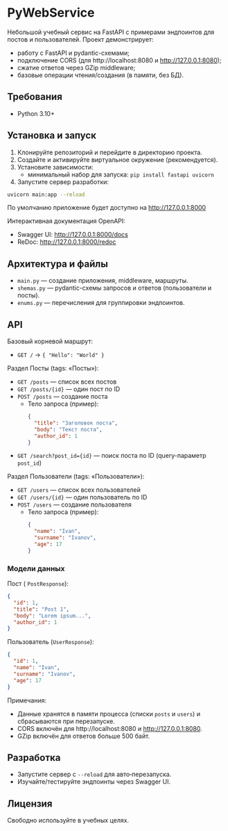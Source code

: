 # PyWebService

Небольшой учебный сервис на FastAPI с примерами эндпоинтов для постов и пользователей. Проект демонстрирует:
- работу с FastAPI и pydantic-схемами;
- подключение CORS (для http://localhost:8080 и http://127.0.0.1:8080);
- сжатие ответов через GZip middleware;
- базовые операции чтения/создания (в памяти, без БД).

## Требования
- Python 3.10+

## Установка и запуск
1. Клонируйте репозиторий и перейдите в директорию проекта.
2. Создайте и активируйте виртуальное окружение (рекомендуется).
3. Установите зависимости:
   - минимальный набор для запуска: `pip install fastapi uvicorn`
4. Запустите сервер разработки:

```bash
uvicorn main:app --reload
```

По умолчанию приложение будет доступно на http://127.0.0.1:8000

Интерактивная документация OpenAPI:
- Swagger UI: http://127.0.0.1:8000/docs
- ReDoc: http://127.0.0.1:8000/redoc

## Архитектура и файлы
- `main.py` — создание приложения, middleware, маршруты.
- `shemas.py` — pydantic-схемы запросов и ответов (пользователи и посты).
- `enums.py` — перечисления для группировки эндпоинтов.

## API
Базовый корневой маршрут:
- `GET /` → `{ "Hello": "World" }`

Раздел Посты (tags: «Посты»):
- `GET /posts` — список всех постов
- `GET /posts/{id}` — один пост по ID
- `POST /posts` — создание поста
  - Тело запроса (пример):
    ```json
    {
      "title": "Заголовок поста",
      "body": "Текст поста",
      "author_id": 1
    }
    ```
- `GET /search?post_id={id}` — поиск поста по ID (query-параметр `post_id`)

Раздел Пользователи (tags: «Пользователи»):
- `GET /users` — список всех пользователей
- `GET /users/{id}` — один пользователь по ID
- `POST /users` — создание пользователя
  - Тело запроса (пример):
    ```json
    {
      "name": "Ivan",
      "surname": "Ivanov",
      "age": 17
    }
    ```

### Модели данных
Пост (
`PostResponse`):
```json
{
  "id": 1,
  "title": "Post 1",
  "body": "Lorem ipsum...",
  "author_id": 1
}
```
Пользователь (`UserResponse`):
```json
{
  "id": 1,
  "name": "Ivan",
  "surname": "Ivanov",
  "age": 17
}
```

Примечания:
- Данные хранятся в памяти процесса (списки `posts` и `users`) и сбрасываются при перезапуске.
- CORS включён для http://localhost:8080 и http://127.0.0.1:8080.
- GZip включён для ответов больше 500 байт.

## Разработка
- Запустите сервер с `--reload` для авто‑перезапуска.
- Изучайте/тестируйте эндпоинты через Swagger UI.

## Лицензия
Свободно используйте в учебных целях.